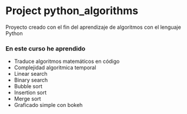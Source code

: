 # Project python_algorithms
Proyecto creado con el fin del aprendizaje de algoritmos con el lenguaje Python

### En este curso he aprendido
- Traduce algoritmos matemáticos en código
- Complejidad algoritmica temporal
- Linear search
- Binary search
- Bubble sort
- Insertion sort
- Merge sort
- Graficado simple con bokeh
